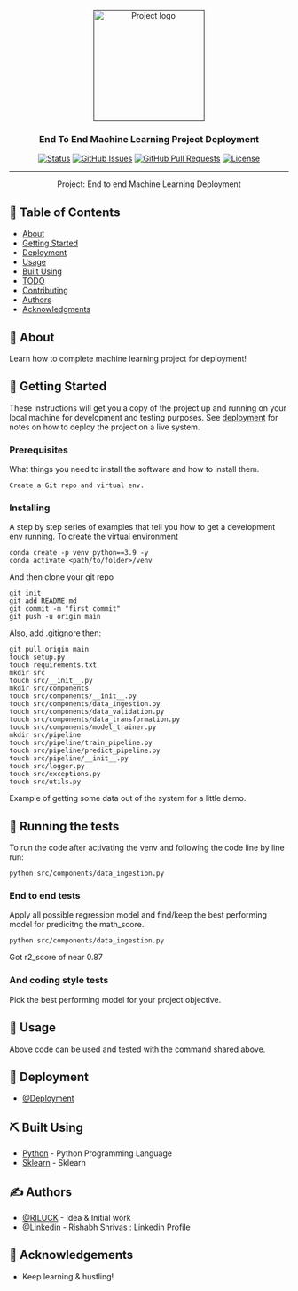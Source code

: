 <p align="center">
  <a href="" rel="noopener">
 <img width=200px height=200px src="https://static.javatpoint.com/tutorial/machine-learning/images/machine-learning-life-cycle.png" alt="Project logo"></a>
</p>

<h3 align="center">End To End Machine Learning Project Deployment</h3>

<div align="center">

[![Status](https://img.shields.io/badge/status-active-success.svg)]()
[![GitHub Issues](https://img.shields.io/github/issues/kylelobo/The-Documentation-Compendium.svg)](https://github.com/kylelobo/The-Documentation-Compendium/issues)
[![GitHub Pull Requests](https://img.shields.io/github/issues-pr/kylelobo/The-Documentation-Compendium.svg)](https://github.com/kylelobo/The-Documentation-Compendium/pulls)
[![License](https://img.shields.io/badge/license-MIT-blue.svg)](/LICENSE)

</div>

---

<p align="center"> Project: End to end Machine Learning Deployment
    <br> 
</p>

## 📝 Table of Contents

- [About](#about)
- [Getting Started](#getting_started)
- [Deployment](#deployment)
- [Usage](#usage)
- [Built Using](#built_using)
- [TODO](../TODO.md)
- [Contributing](../CONTRIBUTING.md)
- [Authors](#authors)
- [Acknowledgments](#acknowledgement)

## 🧐 About <a name = "about"></a>

Learn how to complete machine learning project for deployment!

## 🏁 Getting Started <a name = "getting_started"></a>

These instructions will get you a copy of the project up and running on your local machine for development and testing purposes. See [deployment](#deployment) for notes on how to deploy the project on a live system.

### Prerequisites

What things you need to install the software and how to install them.

```
Create a Git repo and virtual env.
```

### Installing

A step by step series of examples that tell you how to get a development env running.
To create the virtual environment
```
conda create -p venv python==3.9 -y
conda activate <path/to/folder>/venv
```

And then clone your git repo

```
git init
git add README.md
git commit -m "first commit" 
git push -u origin main
```
Also, add .gitignore then:

```
git pull origin main
touch setup.py
touch requirements.txt
mkdir src
touch src/__init__.py
mkdir src/components
touch src/components/__init__.py
touch src/components/data_ingestion.py
touch src/components/data_validation.py
touch src/components/data_transformation.py
touch src/components/model_trainer.py      
mkdir src/pipeline  
touch src/pipeline/train_pipeline.py       
touch src/pipeline/predict_pipeline.py
touch src/pipeline/__init__.py        
touch src/logger.py           
touch src/exceptions.py
touch src/utils.py
```

Example of getting some data out of the system for a little demo.

## 🔧 Running the tests <a name = "tests"></a>

To run the code after activating the venv and following the code line by line run:
```
python src/components/data_ingestion.py 
```

### End to end tests

Apply all possible regression model and find/keep the best performing model for predicitng the math_score.

```
python src/components/data_ingestion.py 
```
Got r2_score of near 0.87

### And coding style tests

Pick the best performing model for your project objective.

## 🎈 Usage <a name="usage"></a>

Above code can be used and tested with the command shared above.

## 🚀 Deployment <a name = "deployment"></a>

- [@Deployment](http://studentperformance-env.eba-ztqscxjf.us-east-1.elasticbeanstalk.com/)

## ⛏️ Built Using <a name = "built_using"></a>

- [Python](https://www.python.org/) - Python Programming Language
- [Sklearn](https://scikit-learn.org/stable/supervised_learning.html#supervised-learning) - Sklearn

## ✍️ Authors <a name = "authors"></a>

- [@RILUCK](https://github.com/RILUCK) - Idea & Initial work
- [@Linkedin](https://www.linkedin.com/in/rishabhshrivas/) - Rishabh Shrivas : Linkedin Profile

## 🎉 Acknowledgements <a name = "acknowledgement"></a>

- Keep learning & hustling!
